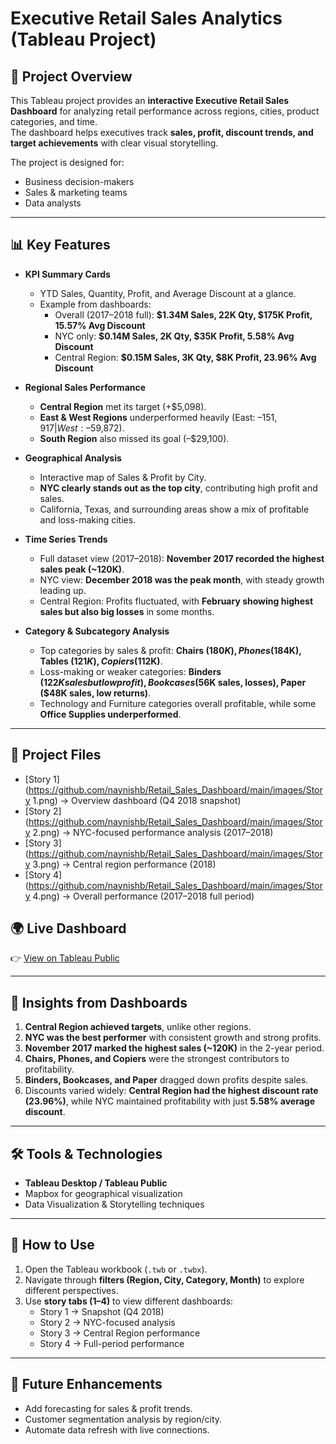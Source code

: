 # Executive Retail Sales Analytics (Tableau Project)

## 📌 Project Overview
This Tableau project provides an **interactive Executive Retail Sales Dashboard** for analyzing retail performance across regions, cities, product categories, and time.  
The dashboard helps executives track **sales, profit, discount trends, and target achievements** with clear visual storytelling.  

The project is designed for:
- Business decision-makers  
- Sales & marketing teams  
- Data analysts  

---

## 📊 Key Features
- **KPI Summary Cards**  
  - YTD Sales, Quantity, Profit, and Average Discount at a glance.  
  - Example from dashboards:  
    - Overall (2017–2018 full): **$1.34M Sales, 22K Qty, $175K Profit, 15.57% Avg Discount**  
    - NYC only: **$0.14M Sales, 2K Qty, $35K Profit, 5.58% Avg Discount**  
    - Central Region: **$0.15M Sales, 3K Qty, $8K Profit, 23.96% Avg Discount**  

- **Regional Sales Performance**  
  - **Central Region** met its target (+$5,098).  
  - **East & West Regions** underperformed heavily (East: –$151,917 | West: –$59,872).  
  - **South Region** also missed its goal (–$29,100).  

- **Geographical Analysis**  
  - Interactive map of Sales & Profit by City.  
  - **NYC clearly stands out as the top city**, contributing high profit and sales.  
  - California, Texas, and surrounding areas show a mix of profitable and loss-making cities.  

- **Time Series Trends**  
  - Full dataset view (2017–2018): **November 2017 recorded the highest sales peak (~120K)**.  
  - NYC view: **December 2018 was the peak month**, with steady growth leading up.  
  - Central Region: Profits fluctuated, with **February showing highest sales but also big losses** in some months.  

- **Category & Subcategory Analysis**  
  - Top categories by sales & profit: **Chairs ($180K), Phones ($184K), Tables ($121K), Copiers ($112K)**.  
  - Loss-making or weaker categories: **Binders ($122K sales but low profit), Bookcases ($56K sales, losses), Paper ($48K sales, low returns)**.  
  - Technology and Furniture categories overall profitable, while some **Office Supplies underperformed**.  

---

## 📂 Project Files
- [Story 1](https://github.com/naynishb/Retail_Sales_Dashboard/main/images/Story 1.png) → Overview dashboard (Q4 2018 snapshot)  
- [Story 2](https://github.com/naynishb/Retail_Sales_Dashboard/main/images/Story 2.png) → NYC-focused performance analysis (2017–2018)  
- [Story 3](https://github.com/naynishb/Retail_Sales_Dashboard/main/images/Story 3.png) → Central region performance (2018)  
- [Story 4](https://github.com/naynishb/Retail_Sales_Dashboard/main/images/Story 4.png) → Overall performance (2017–2018 full period)  

## 🌍 Live Dashboard
👉 [View on Tableau Public](https://public.tableau.com/app/profile/naynish.balasaheb.ladkat/viz/Retail_Sales_Analysis_17569707130200/Story1)
 

---

## 🔑 Insights from Dashboards
1. **Central Region achieved targets**, unlike other regions.  
2. **NYC was the best performer** with consistent growth and strong profits.  
3. **November 2017 marked the highest sales (~120K)** in the 2-year period.  
4. **Chairs, Phones, and Copiers** were the strongest contributors to profitability.  
5. **Binders, Bookcases, and Paper** dragged down profits despite sales.  
6. Discounts varied widely: **Central Region had the highest discount rate (23.96%)**, while NYC maintained profitability with just **5.58% average discount**.  

---

## 🛠 Tools & Technologies
- **Tableau Desktop / Tableau Public**  
- Mapbox for geographical visualization  
- Data Visualization & Storytelling techniques  

---

## 🚀 How to Use
1. Open the Tableau workbook (`.twb` or `.twbx`).  
2. Navigate through **filters (Region, City, Category, Month)** to explore different perspectives.  
3. Use **story tabs (1–4)** to view different dashboards:  
   - Story 1 → Snapshot (Q4 2018)  
   - Story 2 → NYC-focused analysis  
   - Story 3 → Central Region performance  
   - Story 4 → Full-period performance  

---

## 📌 Future Enhancements
- Add forecasting for sales & profit trends.  
- Customer segmentation analysis by region/city.  
- Automate data refresh with live connections.  

